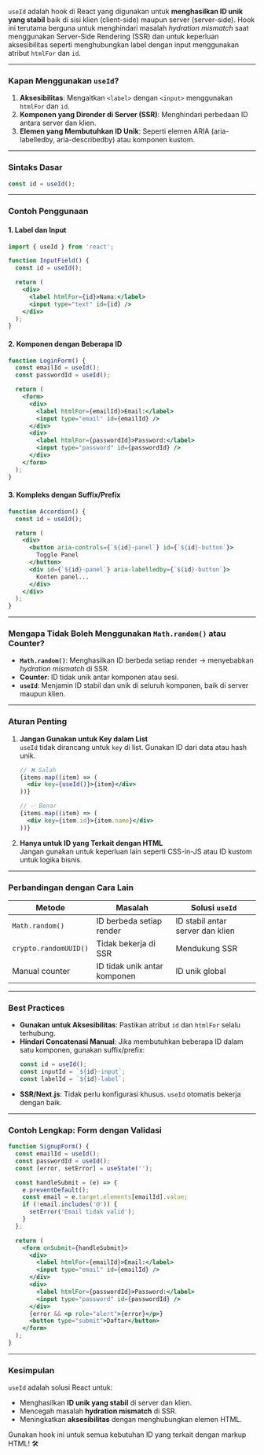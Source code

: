 `useId` adalah hook di React yang digunakan untuk **menghasilkan ID unik yang stabil** baik di sisi klien (client-side) maupun server (server-side). Hook ini terutama berguna untuk menghindari masalah *hydration mismatch* saat menggunakan Server-Side Rendering (SSR) dan untuk keperluan aksesibilitas seperti menghubungkan label dengan input menggunakan atribut `htmlFor` dan `id`.

---

### **Kapan Menggunakan `useId`?**
1. **Aksesibilitas**: Mengaitkan `<label>` dengan `<input>` menggunakan `htmlFor` dan `id`.
2. **Komponen yang Dirender di Server (SSR)**: Menghindari perbedaan ID antara server dan klien.
3. **Elemen yang Membutuhkan ID Unik**: Seperti elemen ARIA (aria-labelledby, aria-describedby) atau komponen kustom.

---

### **Sintaks Dasar**
```javascript
const id = useId();
```

---

### **Contoh Penggunaan**
#### 1. **Label dan Input**
```jsx
import { useId } from 'react';

function InputField() {
  const id = useId();

  return (
    <div>
      <label htmlFor={id}>Nama:</label>
      <input type="text" id={id} />
    </div>
  );
}
```

#### 2. **Komponen dengan Beberapa ID**
```jsx
function LoginForm() {
  const emailId = useId();
  const passwordId = useId();

  return (
    <form>
      <div>
        <label htmlFor={emailId}>Email:</label>
        <input type="email" id={emailId} />
      </div>
      <div>
        <label htmlFor={passwordId}>Password:</label>
        <input type="password" id={passwordId} />
      </div>
    </form>
  );
}
```

#### 3. **Kompleks dengan Suffix/Prefix**
```jsx
function Accordion() {
  const id = useId();

  return (
    <div>
      <button aria-controls={`${id}-panel`} id={`${id}-button`}>
        Toggle Panel
      </button>
      <div id={`${id}-panel`} aria-labelledby={`${id}-button`}>
        Konten panel...
      </div>
    </div>
  );
}
```

---

### **Mengapa Tidak Boleh Menggunakan `Math.random()` atau Counter?**
- **`Math.random()`**: Menghasilkan ID berbeda setiap render → menyebabkan *hydration mismatch* di SSR.
- **Counter**: ID tidak unik antar komponen atau sesi.
- **`useId`**: Menjamin ID stabil dan unik di seluruh komponen, baik di server maupun klien.

---

### **Aturan Penting**
1. **Jangan Gunakan untuk Key dalam List**  
   `useId` tidak dirancang untuk `key` di list. Gunakan ID dari data atau hash unik.
   ```jsx
   // ❌ Salah
   {items.map((item) => (
     <div key={useId()}>{item}</div>
   ))}

   // ✅ Benar
   {items.map((item) => (
     <div key={item.id}>{item.name}</div>
   ))}
   ```

2. **Hanya untuk ID yang Terkait dengan HTML**  
   Jangan gunakan untuk keperluan lain seperti CSS-in-JS atau ID kustom untuk logika bisnis.

---

### **Perbandingan dengan Cara Lain**
| **Metode**          | **Masalah**                          | **Solusi `useId`**                  |
|---------------------|--------------------------------------|--------------------------------------|
| `Math.random()`     | ID berbeda setiap render             | ID stabil antar server dan klien    |
| `crypto.randomUUID()`| Tidak bekerja di SSR                 | Mendukung SSR                       |
| Manual counter      | ID tidak unik antar komponen         | ID unik global                      |

---

### **Best Practices**
- **Gunakan untuk Aksesibilitas**: Pastikan atribut `id` dan `htmlFor` selalu terhubung.
- **Hindari Concatenasi Manual**: Jika membutuhkan beberapa ID dalam satu komponen, gunakan suffix/prefix:
  ```jsx
  const id = useId();
  const inputId = `${id}-input`;
  const labelId = `${id}-label`;
  ```
- **SSR/Next.js**: Tidak perlu konfigurasi khusus. `useId` otomatis bekerja dengan baik.

---

### **Contoh Lengkap: Form dengan Validasi**
```jsx
function SignupForm() {
  const emailId = useId();
  const passwordId = useId();
  const [error, setError] = useState('');

  const handleSubmit = (e) => {
    e.preventDefault();
    const email = e.target.elements[emailId].value;
    if (!email.includes('@')) {
      setError('Email tidak valid');
    }
  };

  return (
    <form onSubmit={handleSubmit}>
      <div>
        <label htmlFor={emailId}>Email:</label>
        <input type="email" id={emailId} />
      </div>
      <div>
        <label htmlFor={passwordId}>Password:</label>
        <input type="password" id={passwordId} />
      </div>
      {error && <p role="alert">{error}</p>}
      <button type="submit">Daftar</button>
    </form>
  );
}
```

---

### **Kesimpulan**
`useId` adalah solusi React untuk:
- Menghasilkan **ID unik yang stabil** di server dan klien.
- Mencegah masalah **hydration mismatch** di SSR.
- Meningkatkan **aksesibilitas** dengan menghubungkan elemen HTML.

Gunakan hook ini untuk semua kebutuhan ID yang terkait dengan markup HTML! 🛠️